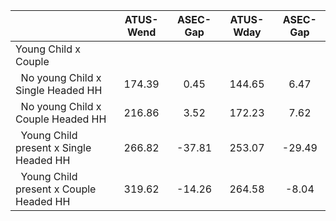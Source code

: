 
|                      |    ATUS-Wend |     ASEC-Gap |    ATUS-Wday |     ASEC-Gap |
| -------------------- | :----------: | :----------: | :----------: | :----------: |
| Young Child x Couple |              |              |              |              |
| &nbsp;&nbsp;No young Child x Single Headed HH |       174.39 |         0.45 |       144.65 |         6.47 |
| &nbsp;&nbsp;No young Child x Couple Headed HH |       216.86 |         3.52 |       172.23 |         7.62 |
| &nbsp;&nbsp;Young Child present x Single Headed HH |       266.82 |       -37.81 |       253.07 |       -29.49 |
| &nbsp;&nbsp;Young Child present x Couple Headed HH |       319.62 |       -14.26 |       264.58 |        -8.04 |

